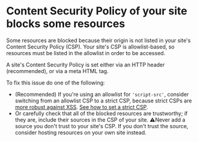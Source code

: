 # Content Security Policy of your site blocks some resources

Some resources are blocked because their origin is not listed in your site's Content Security Policy (CSP). Your site's CSP is allowlist-based, so resources must be listed in the allowlist in order to be accessed.

A site's Content Security Policy is set either via an HTTP header (recommended), or via a meta HTML tag.

To fix this issue do one of the following:

* (Recommended) If you're using an allowlist for `'script-src'`, consider switching from an allowlist CSP to a strict CSP, because strict CSPs are [more robust against XSS](issuesCSPWhyStrictOverAllowlist). [See how to set a strict CSP](issuesCSPSetStrict).
* Or carefully check that all of the blocked resources are trustworthy; if they are, include their sources in the CSP of your site. ⚠️Never add a source you don't trust to your site's CSP. If you don't trust the source, consider hosting resources on your own site instead.